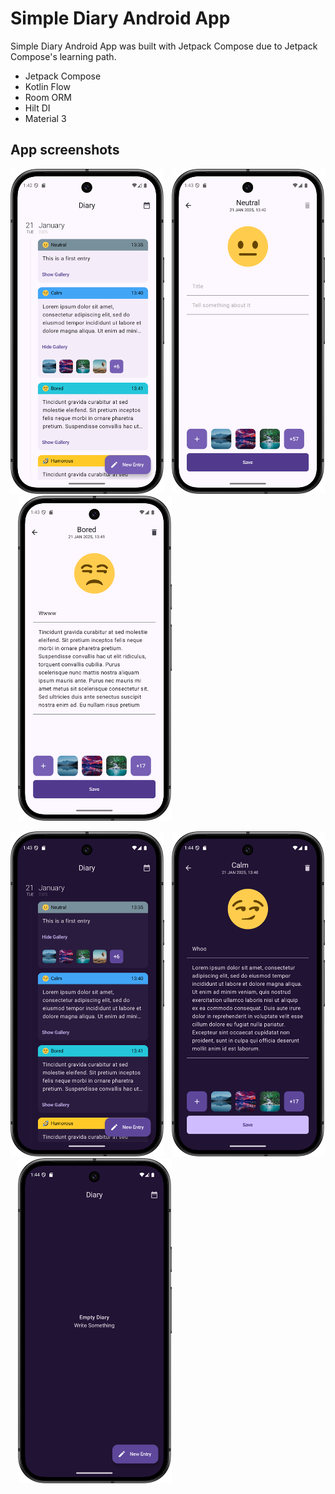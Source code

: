 # Simple Diary Android App

Simple Diary Android App was built with Jetpack Compose due to Jetpack Compose's learning path.


- Jetpack Compose
- Kotlin Flow
- Room ORM
- Hilt DI
- Material 3

## App screenshots

<img src="https://github.com/gshockv/diary-app/blob/main/screenshots/diaries_list_light.png" height="520" />&nbsp;&nbsp;
<img src="https://github.com/gshockv/diary-app/blob/main/screenshots/new_diary_light.png" height="520" />&nbsp;&nbsp;
<img src="https://github.com/gshockv/diary-app/blob/main/screenshots/edit_diary_light.png" height="520" />

<img src="https://github.com/gshockv/diary-app/blob/main/screenshots/diaries_list_dark.png" height="520" />&nbsp;&nbsp;
<img src="https://github.com/gshockv/diary-app/blob/main/screenshots/edit_diary_dark.png" height="520" />&nbsp;&nbsp;
<img src="https://github.com/gshockv/diary-app/blob/main/screenshots/empty.png" height="520" />

